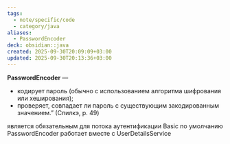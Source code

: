 ```yaml
---
tags:
  - note/specific/code
  - category/java
aliases:
  - PasswordEncoder
deck: obsidian::java
created: 2025-09-30T20:09:09+03:00
updated: 2025-09-30T20:13:36+03:00
---
```


**PasswordEncoder**
—
- кодирует пароль (обычно с использованием алгоритма шифрования или хеширования);
- проверяет, совпадает ли пароль с существующим закодированным значением.” (Спилкэ, p. 49)

является обязательным для потока аутентификации Basic
по умолчанию PasswordEncoder работает вместе с UserDetailsService
